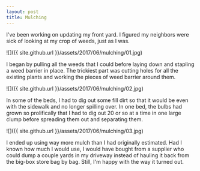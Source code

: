 ```yaml
---
layout: post
title: Mulching
---
```

I've been working on updating my front yard. I figured my neighbors were sick of
looking at my crop of weeds, just as I was.

![]({{ site.github.url }}/assets/2017/06/mulching/01.jpg)

I began by pulling all the weeds that I could before laying down and stapling a
weed barrier in place. The trickiest part was cutting holes for all the existing
plants and working the pieces of weed barrier around them.

![]({{ site.github.url }}/assets/2017/06/mulching/02.jpg)

In some of the beds, I had to dig out some fill dirt so that it would be even
with the sidewalk and no longer spilling over. In one bed, the bulbs had grown
so prolifically that I had to dig out 20 or so at a time in one large clump
before spreading them out and separating them.

![]({{ site.github.url }}/assets/2017/06/mulching/03.jpg)

I ended up using way more mulch than I had originally estimated. Had I known how
much I would use, I would have bought from a supplier who could dump a couple
yards in my driveway instead of hauling it back from the big-box store bag by
bag. Still, I'm happy with the way it turned out.

